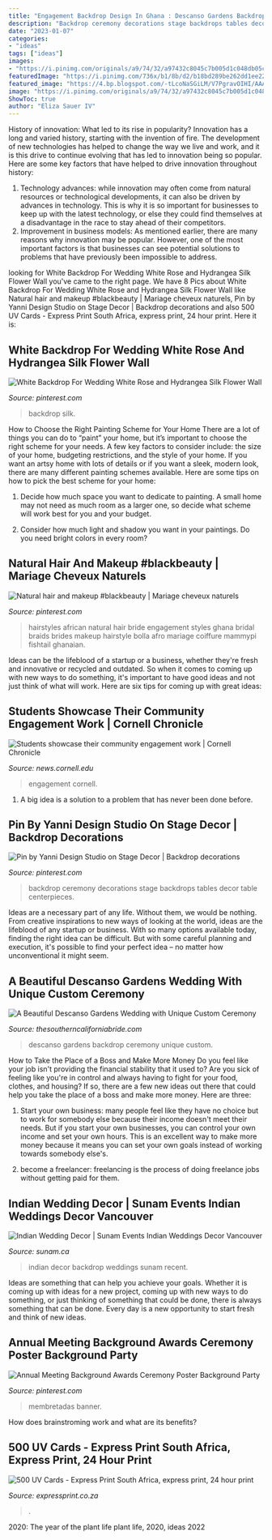 ```yaml
---
title: "Engagement Backdrop Design In Ghana : Descanso Gardens Backdrop Ceremony Unique Custom"
description: "Backdrop ceremony decorations stage backdrops tables decor table centerpieces"
date: "2023-01-07"
categories:
- "ideas"
tags: ["ideas"]
images:
- "https://i.pinimg.com/originals/a9/74/32/a97432c8045c7b005d1c048db05ce1d0.jpg"
featuredImage: "https://i.pinimg.com/736x/b1/8b/d2/b18bd289be262dd1ee225fd75e25bb22.jpg"
featured_image: "https://4.bp.blogspot.com/-tLcoNaSGiLM/V7PgravOIHI/AAAAAAAA4Ug/ZGrHP1S4AXkQtALJ4EnnbEweKfSyjzluQCLcB/s1600/descanso_gardens_wedding_18.jpg"
image: "https://i.pinimg.com/originals/a9/74/32/a97432c8045c7b005d1c048db05ce1d0.jpg"
ShowToc: true
author: "Eliza Sauer IV"
---
```



History of innovation: What led to its rise in popularity?
Innovation has a long and varied history, starting with the invention of fire. The development of new technologies has helped to change the way we live and work, and it is this drive to continue evolving that has led to innovation being so popular. Here are some key factors that have helped to drive innovation throughout history: 
1) Technology advances: while innovation may often come from natural resources or technological developments, it can also be driven by advances in technology. This is why it is so important for businesses to keep up with the latest technology, or else they could find themselves at a disadvantage in the race to stay ahead of their competitors. 
2) Improvement in business models: As mentioned earlier, there are many reasons why innovation may be popular. However, one of the most important factors is that businesses can see potential solutions to problems that have previously been impossible to address.

	

		
looking for White Backdrop For Wedding White Rose and Hydrangea Silk Flower Wall you've came to the right page. We have 8 Pics about White Backdrop For Wedding White Rose and Hydrangea Silk Flower Wall like Natural hair and makeup #blackbeauty | Mariage cheveux naturels, Pin by Yanni Design Studio on Stage Decor | Backdrop decorations and also 500 UV Cards - Express Print South Africa, express print, 24 hour print. Here it is:
		
    
## White Backdrop For Wedding White Rose And Hydrangea Silk Flower Wall

<img loading=lazy src="https://i.pinimg.com/736x/b1/8b/d2/b18bd289be262dd1ee225fd75e25bb22.jpg" onerror="this.onerror=null;this.src='https://tse3.mm.bing.net/th?id=OIP.eY6vP6EjEujaVd1lCiksRgHaHt&amp;pid=15.1';" alt="White Backdrop For Wedding White Rose and Hydrangea Silk Flower Wall">

_Source: pinterest.com_

>backdrop silk. 

	

How to Choose the Right Painting Scheme for Your Home
There are a lot of things you can do to “paint” your home, but it’s important to choose the right scheme for your needs. A few key factors to consider include: the size of your home, budgeting restrictions, and the style of your home. If you want an artsy home with lots of details or if you want a sleek, modern look, there are many different painting schemes available. Here are some tips on how to pick the best scheme for your home:
1. Decide how much space you want to dedicate to painting. A small home may not need as much room as a larger one, so decide what scheme will work best for you and your budget.

2. Consider how much light and shadow you want in your paintings. Do you need bright colors in every room?

    
## Natural Hair And Makeup #blackbeauty | Mariage Cheveux Naturels

<img loading=lazy src="https://i.pinimg.com/736x/43/47/34/4347341a5d22ad561fa89782e9831ebe.jpg" onerror="this.onerror=null;this.src='https://tse1.mm.bing.net/th?id=OIP.xUl_L3PHS6rkmV67VQho2AHaJ8&amp;pid=15.1';" alt="Natural hair and makeup #blackbeauty | Mariage cheveux naturels">

_Source: pinterest.com_

>hairstyles african natural hair bride engagement styles ghana bridal braids brides makeup hairstyle bolla afro mariage coiffure mammypi fishtail ghanaian. 

	

Ideas can be the lifeblood of a startup or a business, whether they're fresh and innovative or recycled and outdated. So when it comes to coming up with new ways to do something, it's important to have good ideas and not just think of what will work. Here are six tips for coming up with great ideas:

    
## Students Showcase Their Community Engagement Work | Cornell Chronicle

<img loading=lazy src="https://news.cornell.edu/sites/default/files/styles/story_thumbnail_xlarge/public/2019-04/0418_engagement_boards.jpg?itok=NhIoYAbA" onerror="this.onerror=null;this.src='https://tse4.mm.bing.net/th?id=OIP.fJRaGsAjqgzLd_crdIdguQHaEK&amp;pid=15.1';" alt="Students showcase their community engagement work | Cornell Chronicle">

_Source: news.cornell.edu_

>engagement cornell. 

	

1. A big idea is a solution to a problem that has never been done before.

    
## Pin By Yanni Design Studio On Stage Decor | Backdrop Decorations

<img loading=lazy src="https://i.pinimg.com/originals/a9/74/32/a97432c8045c7b005d1c048db05ce1d0.jpg" onerror="this.onerror=null;this.src='https://tse1.mm.bing.net/th?id=OIP.c7kH3LnmYs3V5waNxleo8AHaE8&amp;pid=15.1';" alt="Pin by Yanni Design Studio on Stage Decor | Backdrop decorations">

_Source: pinterest.com_

>backdrop ceremony decorations stage backdrops tables decor table centerpieces. 

	

Ideas are a necessary part of any life. Without them, we would be nothing. From creative inspirations to new ways of looking at the world, ideas are the lifeblood of any startup or business. With so many options available today, finding the right idea can be difficult. But with some careful planning and execution, it's possible to find your perfect idea – no matter how unconventional it might seem.

    
## A Beautiful Descanso Gardens Wedding With Unique Custom Ceremony

<img loading=lazy src="https://4.bp.blogspot.com/-tLcoNaSGiLM/V7PgravOIHI/AAAAAAAA4Ug/ZGrHP1S4AXkQtALJ4EnnbEweKfSyjzluQCLcB/s1600/descanso_gardens_wedding_18.jpg" onerror="this.onerror=null;this.src='https://tse4.mm.bing.net/th?id=OIP.q5bqIKhdNm5au-PZaZnM-AHaLG&amp;pid=15.1';" alt="A Beautiful Descanso Gardens Wedding with Unique Custom Ceremony">

_Source: thesoutherncaliforniabride.com_

>descanso gardens backdrop ceremony unique custom. 

	

How to Take the Place of a Boss and Make More Money
Do you feel like your job isn't providing the financial stability that it used to? Are you sick of feeling like you're in control and always having to fight for your food, clothes, and housing? If so, there are a few new ideas out there that could help you take the place of a boss and make more money. Here are three:
1. Start your own business: many people feel like they have no choice but to work for somebody else because their income doesn't meet their needs. But if you start your own businesses, you can control your own income and set your own hours. This is an excellent way to make more money because it means you can set your own goals instead of working towards somebody else's.

2. become a freelancer: freelancing is the process of doing freelance jobs without getting paid for them.

    
## Indian Wedding Decor | Sunam Events Indian Weddings Decor Vancouver

<img loading=lazy src="http://sunam.ca/wp-content/uploads/2016/06/colourful-backdrop-and-lighting.jpg" onerror="this.onerror=null;this.src='https://tse1.mm.bing.net/th?id=OIP.JIf4ee_qfISu_jp_IerZZQHaE6&amp;pid=15.1';" alt="Indian Wedding Decor | Sunam Events Indian Weddings Decor Vancouver">

_Source: sunam.ca_

>indian decor backdrop weddings sunam recent. 

	

Ideas are something that can help you achieve your goals. Whether it is coming up with ideas for a new project, coming up with new ways to do something, or just thinking of something that could be done, there is always something that can be done. Every day is a new opportunity to start fresh and think of new ideas.

    
## Annual Meeting Background Awards Ceremony Poster Background Party

<img loading=lazy src="https://i.pinimg.com/736x/4f/17/d7/4f17d70180de19b75ca5efb20def5077.jpg" onerror="this.onerror=null;this.src='https://tse1.mm.bing.net/th?id=OIP.aDF8nsPQ2Ex6M1SOZS7uzwHaLH&amp;pid=15.1';" alt="Annual Meeting Background Awards Ceremony Poster Background Party">

_Source: pinterest.com_

>membretadas banner. 

	

How does brainstroming work and what are its benefits?
 

    
## 500 UV Cards - Express Print South Africa, Express Print, 24 Hour Print

<img loading=lazy src="https://expressprint.co.za/wp-content/uploads/2020/01/express-print-44-1024x485.jpg" onerror="this.onerror=null;this.src='https://tse1.mm.bing.net/th?id=OIP.IXZXJakZW2i8g9sTcvvNDwHaDg&amp;pid=15.1';" alt="500 UV Cards - Express Print South Africa, express print, 24 hour print">

_Source: expressprint.co.za_

>. 

	

2020: The year of the plant life
plant life, 2020, ideas 2022

